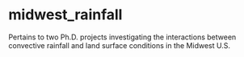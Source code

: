 # midwest_rainfall
Pertains to two Ph.D. projects investigating the interactions between convective rainfall and land surface conditions in the Midwest U.S.
